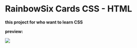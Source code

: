 # RainbowSix Cards CSS - HTML

**this project for who want to learn CSS**

**preview:**


<img src="https://im2.ezgif.com/tmp/ezgif-2-f2fd9dde07.gif">
